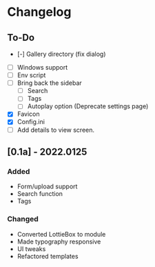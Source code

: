 # Changelog

## To-Do

- [-] Gallery directory (fix dialog)
- [ ] Windows support
- [ ] Env script
- [ ] Bring back the sidebar
   - [ ] Search 
   - [ ] Tags 
   - [ ] Autoplay option (Deprecate settings page)
- [x] Favicon
- [x] Config.ini
- [ ] Add details to view screen.

## [0.1a] - 2022.0125

### Added

- Form/upload support
- Search function
- Tags

### Changed

- Converted LottieBox to module
- Made typography responsive
- UI tweaks
- Refactored templates

